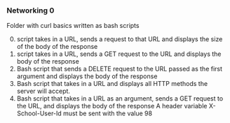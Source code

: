 ### Networking 0
Folder with curl basics written as bash scripts

0. script takes in a URL, sends a request to that URL and displays the size of the body of the response
1. script takes in a URL, sends a GET request to the URL and displays the body of the response
2. Bash script that sends a DELETE request to the URL passed as the first argument and displays the body of the response
3. Bash script that takes in a URL and displays all HTTP methods the server will accept.
4.  Bash script that takes in a URL as an argument, sends a GET request to the URL, and displays the body of the response
A header variable X-School-User-Id must be sent with the value 98
